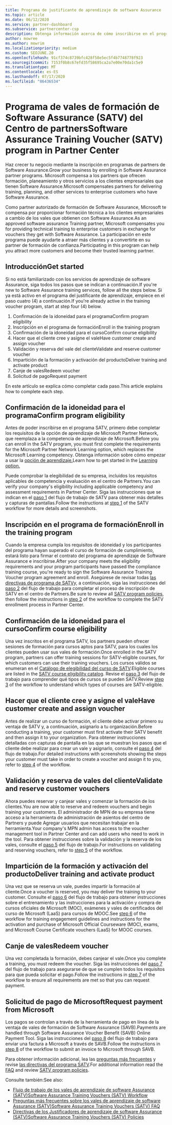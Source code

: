 ```yaml
---
title: Programa de justificante de aprendizaje de software Assurance
ms.topic: article
ms.date: 06/12/2020
ms.service: partner-dashboard
ms.subservice: partnercenter-csp
description: Obtenga información acerca de cómo inscribirse en el programa de justificante de aprendizaje de software Assurance para que pueda compensar la entrega de cursos y el planeamiento a los clientes empresariales.
author: mowree
ms.author: mowrim
ms.localizationpriority: medium
ms.custom: SEOJUNE.20
ms.openlocfilehash: 91cf374c8739bfc428f58e5ec5f4b7748778f923
ms.sourcegitcommit: 7153f0b8c67efd35f58695ca2a7e00e70da1c5e9
ms.translationtype: MT
ms.contentlocale: es-ES
ms.lasthandoff: 07/17/2020
ms.locfileid: "86436534"
---
```

# <a name="software-assurance-training-voucher-satv-program-in-partner-center"></a><span data-ttu-id="5cc4b-103">Programa de vales de formación de Software Assurance (SATV) del Centro de partners</span><span class="sxs-lookup"><span data-stu-id="5cc4b-103">Software Assurance Training Voucher (SATV) program in Partner Center</span></span>

<span data-ttu-id="5cc4b-104">Haz crecer tu negocio mediante la inscripción en programas de partners de Software Assurance.</span><span class="sxs-lookup"><span data-stu-id="5cc4b-104">Grow your business by enrolling in Software Assurance partner programs.</span></span> <span data-ttu-id="5cc4b-105">Microsoft compensa a los partners que ofrecen formación, planeamiento y otros servicios a los clientes empresariales que tienen Software Assurance.</span><span class="sxs-lookup"><span data-stu-id="5cc4b-105">Microsoft compensates partners for delivering training, planning, and other services to enterprise customers who have Software Assurance.</span></span>

<span data-ttu-id="5cc4b-106">Como partner autorizado de formación de Software Assurance, Microsoft te compensa por proporcionar formación técnica a los clientes empresariales a cambio de los vales que obtienen con Software Assurance.</span><span class="sxs-lookup"><span data-stu-id="5cc4b-106">As an approved software assurance Training partner, Microsoft compensates you for providing technical training to enterprise customers in exchange for vouchers they get with Software Assurance.</span></span> <span data-ttu-id="5cc4b-107">La participación en este programa puede ayudarte a atraer más clientes y a convertirte en su partner de formación de confianza.</span><span class="sxs-lookup"><span data-stu-id="5cc4b-107">Participating in this program can help you attract more customers and become their trusted learning partner.</span></span>

## <a name="get-started"></a><span data-ttu-id="5cc4b-108">Introducción</span><span class="sxs-lookup"><span data-stu-id="5cc4b-108">Get started</span></span>

<span data-ttu-id="5cc4b-109">Si no está familiarizado con los servicios de aprendizaje de software Assurance, siga todos los pasos que se indican a continuación.</span><span class="sxs-lookup"><span data-stu-id="5cc4b-109">If you're new to Software Assurance training services, follow all the steps below.</span></span> <span data-ttu-id="5cc4b-110">Si ya está activo en el programa del justificante de aprendizaje, empiece en el paso cuatro (4) a continuación.</span><span class="sxs-lookup"><span data-stu-id="5cc4b-110">If you're already active in the training voucher program, start at step four (4) below.</span></span> 

1. <span data-ttu-id="5cc4b-111">Confirmación de la idoneidad para el programa</span><span class="sxs-lookup"><span data-stu-id="5cc4b-111">Confirm program eligibility</span></span>
2. <span data-ttu-id="5cc4b-112">Inscripción en el programa de formación</span><span class="sxs-lookup"><span data-stu-id="5cc4b-112">Enroll in the training program</span></span>
3. <span data-ttu-id="5cc4b-113">Confirmación de la idoneidad para el curso</span><span class="sxs-lookup"><span data-stu-id="5cc4b-113">Confirm course eligibility</span></span>
4. <span data-ttu-id="5cc4b-114">Hacer que el cliente cree y asigne el vale</span><span class="sxs-lookup"><span data-stu-id="5cc4b-114">Have customer create and assign voucher</span></span>
5. <span data-ttu-id="5cc4b-115">Validación y reserva del vale del cliente</span><span class="sxs-lookup"><span data-stu-id="5cc4b-115">Validate and reserve customer voucher</span></span>
6. <span data-ttu-id="5cc4b-116">Impartición de la formación y activación del producto</span><span class="sxs-lookup"><span data-stu-id="5cc4b-116">Deliver training and activate product</span></span>
7. <span data-ttu-id="5cc4b-117">Canje de vales</span><span class="sxs-lookup"><span data-stu-id="5cc4b-117">Redeem voucher</span></span>
8. <span data-ttu-id="5cc4b-118">Solicitud de pago</span><span class="sxs-lookup"><span data-stu-id="5cc4b-118">Request payment</span></span>

<span data-ttu-id="5cc4b-119">En este artículo se explica cómo completar cada paso.</span><span class="sxs-lookup"><span data-stu-id="5cc4b-119">This article explains how to complete each step.</span></span>

## <a name="confirm-program-eligibility"></a><span data-ttu-id="5cc4b-120">Confirmación de la idoneidad para el programa</span><span class="sxs-lookup"><span data-stu-id="5cc4b-120">Confirm program eligibility</span></span>

<span data-ttu-id="5cc4b-121">Antes de poder inscribirse en el programa SATV, primero debe completar los requisitos de la opción de aprendizaje de Microsoft Partner Network, que reemplaza a la competencia de aprendizaje de Microsoft.</span><span class="sxs-lookup"><span data-stu-id="5cc4b-121">Before you can enroll in the SATV program, you must first complete the requirements for the Microsoft Partner Network Learning option, which replaces the Microsoft Learning competency.</span></span> <span data-ttu-id="5cc4b-122">Obtenga información sobre cómo empezar a usar la [opción de aprendizaje.](https://partner.microsoft.com/membership/learning-partners)</span><span class="sxs-lookup"><span data-stu-id="5cc4b-122">Learn how to get started in the [Learning option.](https://partner.microsoft.com/membership/learning-partners)</span></span>

<span data-ttu-id="5cc4b-123">Puede comprobar la elegibilidad de su empresa, incluidos los requisitos aplicables de competencia y evaluación en el centro de Partners.</span><span class="sxs-lookup"><span data-stu-id="5cc4b-123">You can verify your company's eligibility including applicable competency and assessment requirements in Partner Center.</span></span> <span data-ttu-id="5cc4b-124">Siga las instrucciones que se indican en el [paso 1](https://query.prod.cms.rt.microsoft.com/cms/api/am/binary/RE4s3bB) del flujo de trabajo de SATV para obtener más detalles y capturas de pantallas.</span><span class="sxs-lookup"><span data-stu-id="5cc4b-124">Follow the instructions at [step 1](https://query.prod.cms.rt.microsoft.com/cms/api/am/binary/RE4s3bB) of the SATV workflow for more details and screenshots.</span></span>

## <a name="enroll-in-the-training-program"></a><span data-ttu-id="5cc4b-125">Inscripción en el programa de formación</span><span class="sxs-lookup"><span data-stu-id="5cc4b-125">Enroll in the training program</span></span>

<span data-ttu-id="5cc4b-126">Cuando la empresa cumpla los requisitos de idoneidad y los participantes del programa hayan superado el curso de formación de cumplimiento, estará listo para firmar el contrato del programa de aprendizaje de Software Assurance e inscribirse.</span><span class="sxs-lookup"><span data-stu-id="5cc4b-126">After your company meets the eligibility requirements and your program participants have passed the compliance training course, you're ready to sign the Software Assurance Training Voucher program agreement and enroll.</span></span> <span data-ttu-id="5cc4b-127">Asegúrese de revisar todas [las directivas de programa de SATV](https://query.prod.cms.rt.microsoft.com/cms/api/am/binary/RE3koEP)y, a continuación, siga las instrucciones del [paso 2](https://query.prod.cms.rt.microsoft.com/cms/api/am/binary/RE4s3bB) del flujo de trabajo para completar el proceso de inscripción de SATV en el centro de Partners.</span><span class="sxs-lookup"><span data-stu-id="5cc4b-127">Be sure to review all [SATV program policies](https://query.prod.cms.rt.microsoft.com/cms/api/am/binary/RE3koEP), then follow the instructions in [step 2](https://query.prod.cms.rt.microsoft.com/cms/api/am/binary/RE4s3bB) of the workflow to complete the SATV enrollment process in Partner Center.</span></span>


## <a name="confirm-course-eligibility"></a><span data-ttu-id="5cc4b-128">Confirmación de la idoneidad para el curso</span><span class="sxs-lookup"><span data-stu-id="5cc4b-128">Confirm course eligibility</span></span>
<span data-ttu-id="5cc4b-129">Una vez inscritos en el programa SATV, los partners pueden ofrecer sesiones de formación para cursos aptos para SATV, para los cuales los clientes pueden usar sus vales de formación.</span><span class="sxs-lookup"><span data-stu-id="5cc4b-129">Once enrolled in the SATV program, partners can offer training sessions for SATV-eligible courses, for which customers can use their training vouchers.</span></span> <span data-ttu-id="5cc4b-130">Los cursos válidos se enumeran en el [Catálogo de elegibilidad del curso de SATV](https://savl-catalog.microsoft.com/).</span><span class="sxs-lookup"><span data-stu-id="5cc4b-130">Eligible courses are listed in the [SATV course eligibility catalog](https://savl-catalog.microsoft.com/).</span></span> <span data-ttu-id="5cc4b-131">Revise el [paso 3](https://query.prod.cms.rt.microsoft.com/cms/api/am/binary/RE4s3bB) del flujo de trabajo para comprender qué tipos de cursos se pueden SATV.</span><span class="sxs-lookup"><span data-stu-id="5cc4b-131">Review [step 3](https://query.prod.cms.rt.microsoft.com/cms/api/am/binary/RE4s3bB) of the workflow to understand which types of courses are SATV-eligible.</span></span>

## <a name="have-customer-create-and-assign-voucher"></a><span data-ttu-id="5cc4b-132">Hacer que el cliente cree y asigne el vale</span><span class="sxs-lookup"><span data-stu-id="5cc4b-132">Have customer create and assign voucher</span></span>

<span data-ttu-id="5cc4b-133">Antes de realizar un curso de formación, el cliente debe activar primero su ventaja de SATV y, a continuación, asignarlo a tu organización.</span><span class="sxs-lookup"><span data-stu-id="5cc4b-133">Before conducting a training, your customer must first activate their SATV benefit and then assign it to your organization.</span></span> <span data-ttu-id="5cc4b-134">Para obtener instrucciones detalladas con capturas de pantalla en las que se muestran los pasos que el cliente debe realizar para crear un vale y asignarlo, consulte el [paso 4](https://query.prod.cms.rt.microsoft.com/cms/api/am/binary/RE4s3bB) del flujo de trabajo.</span><span class="sxs-lookup"><span data-stu-id="5cc4b-134">For detailed instructions with screenshots showing the steps your customer must take in order to create a voucher and assign it to you, refer to [step 4](https://query.prod.cms.rt.microsoft.com/cms/api/am/binary/RE4s3bB) of the workflow.</span></span>

## <a name="validate-and-reserve-customer-vouchers"></a><span data-ttu-id="5cc4b-135">Validación y reserva de vales del cliente</span><span class="sxs-lookup"><span data-stu-id="5cc4b-135">Validate and reserve customer vouchers</span></span>

<span data-ttu-id="5cc4b-136">Ahora puedes reservar y canjear vales y comenzar la formación de los clientes.</span><span class="sxs-lookup"><span data-stu-id="5cc4b-136">You are now able to reserve and redeem vouchers and begin training your customers.</span></span> <span data-ttu-id="5cc4b-137">El administrador de MPN de su empresa tiene acceso a la herramienta de administración de asientos del centro de Partners y puede Agregar usuarios que necesitan trabajar en la herramienta.</span><span class="sxs-lookup"><span data-stu-id="5cc4b-137">Your company's MPN admin has access to the voucher management tool in Partner Center and can add users who need to work in the tool.</span></span> <span data-ttu-id="5cc4b-138">Para obtener instrucciones sobre la validación y la reserva de los vales, consulte el [paso 5](https://query.prod.cms.rt.microsoft.com/cms/api/am/binary/RE4s3bB) del flujo de trabajo.</span><span class="sxs-lookup"><span data-stu-id="5cc4b-138">For instructions on validating and reserving vouchers, refer to [step 5](https://query.prod.cms.rt.microsoft.com/cms/api/am/binary/RE4s3bB) of the workflow.</span></span>

## <a name="deliver-training-and-activate-product"></a><span data-ttu-id="5cc4b-139">Impartición de la formación y activación del producto</span><span class="sxs-lookup"><span data-stu-id="5cc4b-139">Deliver training and activate product</span></span>

<span data-ttu-id="5cc4b-140">Una vez que se reserva un vale, puedes impartir la formación al cliente.</span><span class="sxs-lookup"><span data-stu-id="5cc4b-140">Once a voucher is reserved, you may deliver the training to your customer.</span></span> <span data-ttu-id="5cc4b-141">Consulte el [paso 6](https://query.prod.cms.rt.microsoft.com/cms/api/am/binary/RE4s3bB) del flujo de trabajo para obtener instrucciones sobre el entrenamiento y las instrucciones para la activación y compra de cursos oficiales de Microsoft (MOC), exámenes y vales de certificados del curso de Microsoft (LaaS) para cursos de MOOC.</span><span class="sxs-lookup"><span data-stu-id="5cc4b-141">See [step 6](https://query.prod.cms.rt.microsoft.com/cms/api/am/binary/RE4s3bB) of the workflow for training engagement guidelines and instructions for the activation and purchase of Microsoft Official Courseware (MOC), exams, and Microsoft Course Certificate vouchers (LaaS) for MOOC courses.</span></span>

## <a name="redeem-voucher"></a><span data-ttu-id="5cc4b-142">Canje de vales</span><span class="sxs-lookup"><span data-stu-id="5cc4b-142">Redeem voucher</span></span>

<span data-ttu-id="5cc4b-143">Una vez completada la formación, debes canjear el vale.</span><span class="sxs-lookup"><span data-stu-id="5cc4b-143">Once you complete a training, you must redeem the voucher.</span></span> <span data-ttu-id="5cc4b-144">Siga las instrucciones del [paso 7](https://query.prod.cms.rt.microsoft.com/cms/api/am/binary/RE4s3bB) del flujo de trabajo para asegurarse de que se cumplen todos los requisitos para que pueda solicitar el pago.</span><span class="sxs-lookup"><span data-stu-id="5cc4b-144">Follow the instructions in [step 7](https://query.prod.cms.rt.microsoft.com/cms/api/am/binary/RE4s3bB) of the workflow to ensure all requirements are met so that you can request payment.</span></span> 


## <a name="request-payment-from-microsoft"></a><span data-ttu-id="5cc4b-145">Solicitud de pago de Microsoft</span><span class="sxs-lookup"><span data-stu-id="5cc4b-145">Request payment from Microsoft</span></span>

<span data-ttu-id="5cc4b-146">Los pagos se controlan a través de la herramienta de pago en línea de la ventaja de vales de formación de Software Assurance (SAVB).</span><span class="sxs-lookup"><span data-stu-id="5cc4b-146">Payments are handled through Software Assurance Voucher Benefit (SAVB) Online Payment Tool.</span></span> <span data-ttu-id="5cc4b-147">Siga las instrucciones del [paso 8](https://query.prod.cms.rt.microsoft.com/cms/api/am/binary/RE4s3bB) del flujo de trabajo para enviar una factura a Microsoft a través de SAVB.</span><span class="sxs-lookup"><span data-stu-id="5cc4b-147">Follow the instructions in [step 8](https://query.prod.cms.rt.microsoft.com/cms/api/am/binary/RE4s3bB) of the workflow to submit an invoice to Microsoft through SAVB.</span></span> 

<span data-ttu-id="5cc4b-148">Para obtener información adicional, lea las [preguntas más frecuentes](https://query.prod.cms.rt.microsoft.com/cms/api/am/binary/RE3kz5o) y revise [las directivas del programa SATV](https://query.prod.cms.rt.microsoft.com/cms/api/am/binary/RE3koEP).</span><span class="sxs-lookup"><span data-stu-id="5cc4b-148">For additional information read the [FAQ](https://query.prod.cms.rt.microsoft.com/cms/api/am/binary/RE3kz5o) and review [SATV program policies](https://query.prod.cms.rt.microsoft.com/cms/api/am/binary/RE3koEP).</span></span>

<span data-ttu-id="5cc4b-149">Consulte también:</span><span class="sxs-lookup"><span data-stu-id="5cc4b-149">See also:</span></span>

- [<span data-ttu-id="5cc4b-150">Flujo de trabajo de los vales de aprendizaje de software Assurance (SATV)</span><span class="sxs-lookup"><span data-stu-id="5cc4b-150">Software Assurance Training Vouchers (SATV) Workflow</span></span>](https://query.prod.cms.rt.microsoft.com/cms/api/am/binary/RE4s3bB)
- [<span data-ttu-id="5cc4b-151">Preguntas más frecuentes sobre los vales de aprendizaje de software Assurance (SATV)</span><span class="sxs-lookup"><span data-stu-id="5cc4b-151">Software Assurance Training Vouchers (SATV) FAQ</span></span>](https://query.prod.cms.rt.microsoft.com/cms/api/am/binary/RE3kz5o)
- [<span data-ttu-id="5cc4b-152">Directivas de los Justificadores de aprendizaje de software Assurance (SATV)</span><span class="sxs-lookup"><span data-stu-id="5cc4b-152">Software Assurance Training Vouchers (SATV) Policies</span></span>](https://query.prod.cms.rt.microsoft.com/cms/api/am/binary/RE3koEP)
